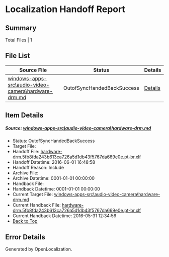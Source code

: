 # <a name='report-top'></a> Localization Handoff Report

## Summary
 Total Files | 1

## File List
 Source File | Status | Details 
 ----------- | ------ | ------- 
 [windows-apps-src\audio-video-camera\hardware-drm.md](https://github.com/Microsoft/windows-apps/blob/b782d1e3d4f5c90e4cac9fbad3877c5457a27c45/windows-apps-src/audio-video-camera/hardware-drm.md) | OutofSyncHandedBackSuccess | [Details](#ec443d26652ba6c1ff5de2b96749825890d0228a472)

## Item Details
##### <a name='ec443d26652ba6c1ff5de2b96749825890d0228a472'></a> Source: [windows-apps-src\audio-video-camera\hardware-drm.md](https://github.com/Microsoft/windows-apps/blob/b782d1e3d4f5c90e4cac9fbad3877c5457a27c45/windows-apps-src/audio-video-camera/hardware-drm.md)
* Status: OutofSyncHandedBackSuccess
* Target File: 
* Handoff File: [hardware-drm.5fb8fda243b613ca726a5d1db43f5767da669e0e.pt-br.xlf](https://github.com/Microsoft/WDG.handoff/blob/04ad045dde2602fdef49550a86e24617cfc3d506/ol-handoff/Microsoft/windows-apps.pt-br/master/hardware-drm.5fb8fda243b613ca726a5d1db43f5767da669e0e.pt-br.xlf)
* Handoff Datetime: 2016-06-01 16:48:58
* Handoff Reason: Include
* Archive File: 
* Archive Datetime: 0001-01-01 00:00:00
* Handback File: 
* Handback Datetime: 0001-01-01 00:00:00
* Current Target File: [windows-apps-src\audio-video-camera\hardware-drm.md](https://github.com/Microsoft/windows-apps.pt-br/blob/ada805836c3479ab8aa6b2f72b4db9010e208812/windows-apps-src/audio-video-camera/hardware-drm.md)
* Current Handback File: [hardware-drm.5fb8fda243b613ca726a5d1db43f5767da669e0e.pt-br.xlf](https://github.com/Microsoft/WDG.handback/blob/54ba89e7241c18d09319524e8f814154f78b5af6/ol-handback/Microsoft/windows-apps.pt-br/master/hardware-drm.5fb8fda243b613ca726a5d1db43f5767da669e0e.pt-br.xlf)
* Current Handback Datetime: 2016-05-31 12:34:56
* [Back to Top](#report-top)


## Error Details

Generated by OpenLocalization.

